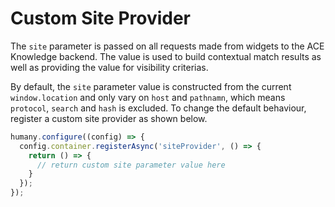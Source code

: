 # Custom Site Provider
The `site` parameter is passed on all requests made from widgets to the ACE Knowledge backend. The value is used to build contextual match results as well as providing the value for visibility criterias. 

By default, the `site` parameter value is constructed from the current `window.location` and only vary on `host` and `pathnamn`, which means `protocol`, `search` and `hash` is excluded. To change the default behaviour, register a custom site provider as shown below.

```js
humany.configure((config) => {
  config.container.registerAsync('siteProvider', () => {
    return () => {
      // return custom site parameter value here
    }
  });
});
```
